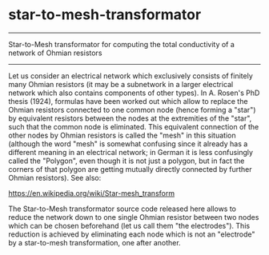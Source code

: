 # star-to-mesh-transformator
________________________________________________________________________________________________

Star-to-Mesh transformator for computing the total conductivity of a network of Ohmian resistors
________________________________________________________________________________________________

Let us consider an electrical network which exclusively consists of finitely many Ohmian resistors (it may be a subnetwork in a larger electrical network which also contains components of other types). In A. Rosen's PhD thesis (1924), formulas have been worked out which allow to replace the Ohmian resistors connected to one common node (hence forming a "star") by equivalent resistors between the nodes at the extremities of the "star", such that the common node is eliminated. This equivalent connection of the other nodes by Ohmian resistors is called the "mesh" in this situation (although the word "mesh" is somewhat confusing since it already has a different meaning in an electrical network; in German it is less confusingly called the "Polygon", even though it is not just a polygon, but in fact the corners of that polygon are getting mutually directly connected by further Ohmian resistors). See also:

https://en.wikipedia.org/wiki/Star-mesh_transform

The Star-to-Mesh transformator source code released here allows to reduce the network down to one single Ohmian resistor between two nodes which can be chosen beforehand (let us call them "the electrodes"). This reduction is achieved by eliminating each node which is not an "electrode" by a star-to-mesh transformation, one after another. 

